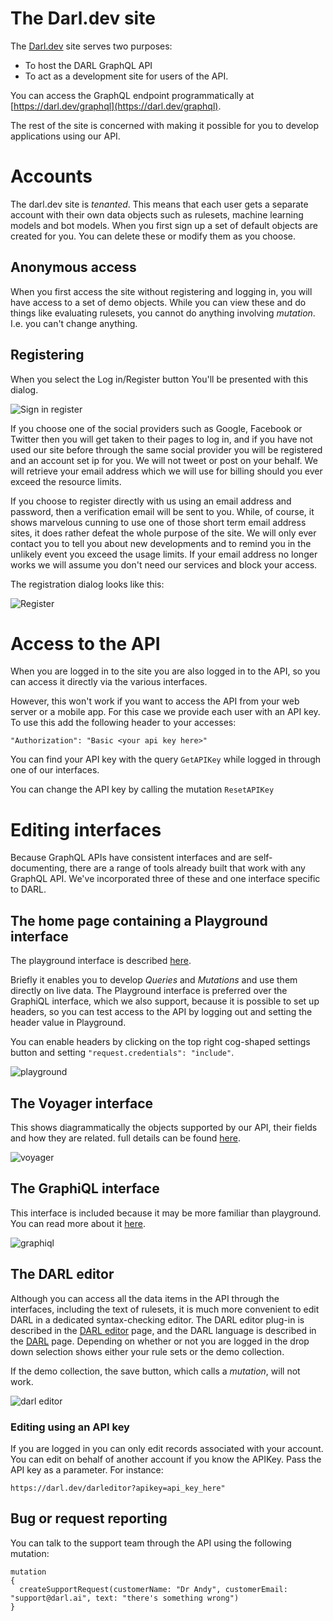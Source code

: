 ﻿The Darl.dev site
====

The [Darl.dev](https://darl.dev) site serves two purposes:

+ To host the DARL GraphQL API 
+ To act as a development site for users of the API.

You can access the GraphQL endpoint programmatically at [https://darl.dev/graphql](https://darl.dev/graphql).

The rest of the site is concerned with making it possible for you to develop applications using our API.

# Accounts
The darl.dev site is _tenanted_. This means that each user gets a separate account with their own data objects such as rulesets, machine learning models and bot models.
When you first sign up a set of default objects are created for you. You can delete these or modify them as you choose.

## Anonymous access
When you first access the site without registering and logging in, you will have access to a set of demo objects. While you can view these and do things like evaluating rulesets, you cannot do anything involving _mutation_. I.e. you can't change anything.

## Registering

When you select the Log in/Register button You'll be presented with this dialog.

![Sign in register](/images/sign_in_register.png)

If you choose one of the social providers such as Google, Facebook or Twitter then you will get taken to their pages to log in, and if you have not used our site before through the same social provider you will be registered and an account set ip for you.
We will not tweet or post on your behalf. We will retrieve your email address which we will use for billing should you ever exceed the resource limits.

If you choose to register directly with us using an email address and password, then a verification email will be sent to you.
While, of course, it shows marvelous cunning to use one of those short term email address sites, it does rather defeat the whole purpose of the site. We will only ever contact you to tell you about new developments and to remind you in the unlikely event you exceed the usage limits. If your email address no longer works we will assume you don't need our services and block your access.
 
The registration dialog looks like this:

![Register](/images/register.png)

# Access to the API
When you are logged in to the site you are also logged in to the API, so you can access it directly via the various interfaces. 

However, this won't work if you want to access the API from your web server or a mobile app. For this case we provide each user with an API key.
To use this add the following header to your accesses:
```
"Authorization": "Basic <your api key here>"
```

You can find your API key with the query ```GetAPIKey``` while logged in through one of our interfaces.

You can change the API key by calling the mutation ```ResetAPIKey```

# Editing interfaces

Because GraphQL APIs have consistent interfaces and are self-documenting, there are a range of tools already built that work with any GraphQL API. We've incorporated three of these and one interface specific to DARL.

## The home page containing a Playground interface

The playground interface is described [here](https://github.com/prisma/graphql-playground).

Briefly it enables you to develop _Queries_ and _Mutations_ and use them directly on live data. The Playground interface is preferred over the GraphiQL interface, which we also support, because it is possible to set up headers, so you can test access to the API by logging out and setting the header value in Playground.

You can enable headers by clicking on the top right cog-shaped settings button and setting ```"request.credentials": "include"```.

![playground](/images/darl_dev_index.png)

## The Voyager interface

This shows diagrammatically the objects supported by our API, their fields and how they are related.
full details can be found [here](https://github.com/APIs-guru/graphql-voyager).

![voyager](/images/darl_dev_voyager.png)

## The GraphiQL interface
This interface is included because it may be more familiar than playground. You can read more about it [here](https://github.com/graphql/graphiql).

![graphiql](/images/darl_dev_graphiql.png)

## The DARL editor

Although you can access all the data items in the API through the interfaces, including the text of rulesets, it is much more convenient to edit DARL in a dedicated syntax-checking editor.
The DARL editor plug-in is described in the [DARL editor](./darl_editor) page, and the DARL language is described in the [DARL](./darl) page.
Depending on whether or not you are logged in the drop down selection shows either your rule sets or the demo collection.

If the demo collection, the save button, which calls a _mutation_, will not work.

![darl editor](/images/darl_dev_darl_editor.png)

### Editing using an API key
If you are logged in you can only edit records associated with your account.  You can edit on behalf of another account if you know the APIKey.
Pass the API key as a parameter. For instance:

```
https://darl.dev/darleditor?apikey=api_key_here"
```

## Bug or request reporting

You can talk to the support team through the API using the following mutation:

```
mutation
{
  createSupportRequest(customerName: "Dr Andy", customerEmail: "support@darl.ai", text: "there's something wrong")
}
```



